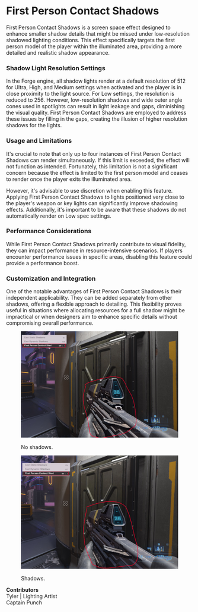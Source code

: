 # First Person Contact Shadows

First Person Contact Shadows is a screen space effect designed to enhance smaller shadow details that might be missed under low-resolution shadowed lighting conditions. This effect specifically targets the first person model of the player within the illuminated area, providing a more detailed and realistic shadow appearance.

### Shadow Light Resolution Settings

In the Forge engine, all shadow lights render at a default resolution of 512 for Ultra, High, and Medium settings when activated and the player is in close proximity to the light source. For Low settings, the resolution is reduced to 256. However, low-resolution shadows and wide outer angle cones used in spotlights can result in light leakage and gaps, diminishing the visual quality. First Person Contact Shadows are employed to address these issues by filling in the gaps, creating the illusion of higher resolution shadows for the lights.

### Usage and Limitations

It's crucial to note that only up to four instances of First Person Contact Shadows can render simultaneously. If this limit is exceeded, the effect will not function as intended. Fortunately, this limitation is not a significant concern because the effect is limited to the first person model and ceases to render once the player exits the illuminated area.

However, it's advisable to use discretion when enabling this feature. Applying First Person Contact Shadows to lights positioned very close to the player's weapon or key lights can significantly improve shadowing effects. Additionally, it's important to be aware that these shadows do not automatically render on Low spec settings.

### Performance Considerations

While First Person Contact Shadows primarily contribute to visual fidelity, they can impact performance in resource-intensive scenarios. If players encounter performance issues in specific areas, disabling this feature could provide a performance boost.

### Customization and Integration

One of the notable advantages of First Person Contact Shadows is their independent applicability. They can be added separately from other shadows, offering a flexible approach to detailing. This flexibility proves useful in situations where allocating resources for a full shadow might be impractical or when designers aim to enhance specific details without compromising overall performance.

<figure><img src="../../../.gitbook/assets/image (6) (1).png" alt=""><figcaption><p>No shadows.</p></figcaption></figure>

<figure><img src="../../../.gitbook/assets/image-1.png" alt=""><figcaption><p>Shadows.</p></figcaption></figure>

**Contributors** \
Tyler | Lighting Artist\
Captain Punch

